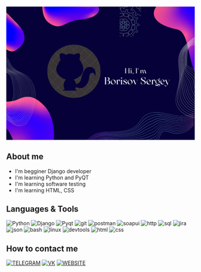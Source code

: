 ![Header](https://github.com/dcierra/dcierra/blob/main/assets/header.jpg)

## About me
* I'm begginer Django developer
* I'm learning Python and PyQT
* I'm learning software testing
* I'm learning HTML, CSS

## Languages & Tools
![Python](https://img.shields.io/badge/-Python-090909?style=for-the-badge&logo=python&logoColor=27A0D9)
![Django](https://img.shields.io/badge/-Django-090909?style=for-the-badge&logo=django&logoColor=27A0D9)
![Pyqt](https://img.shields.io/badge/-Pyqt-090909?style=for-the-badge&logo=pyqt&logoColor=27A0D9)
![git](https://img.shields.io/badge/-Git-090909?style=for-the-badge&logo=git&logoColor=27A0D9)
![postman](https://img.shields.io/badge/-Postman-090909?style=for-the-badge&logo=postman&logoColor=27A0D9)
![soapui](https://img.shields.io/badge/-SoapUI-090909?style=for-the-badge&logo=soapui&logoColor=27A0D9)
![http](https://img.shields.io/badge/-Http-090909?style=for-the-badge&logo=http&logoColor=27A0D9)
![sql](https://img.shields.io/badge/-Sql-090909?style=for-the-badge&logo=sql&logoColor=27A0D9)
![jira](https://img.shields.io/badge/-Jira-090909?style=for-the-badge&logo=jira&logoColor=27A0D9)
![json](https://img.shields.io/badge/-Json-090909?style=for-the-badge&logo=json&logoColor=27A0D9)
![bash](https://img.shields.io/badge/-Bash-090909?style=for-the-badge&logo=bash&logoColor=27A0D9)
![linux](https://img.shields.io/badge/-Linux-090909?style=for-the-badge&logo=Linux&logoColor=27A0D9)
![devtools](https://img.shields.io/badge/-Devtools-090909?style=for-the-badge&logo=devtools&logoColor=27A0D9)
![html](https://img.shields.io/badge/-Html-090909?style=for-the-badge&logo=html&logoColor=27A0D9)
![css](https://img.shields.io/badge/-Css-090909?style=for-the-badge&logo=css&logoColor=27A0D9)

## How to contact me
[![TELEGRAM](https://img.shields.io/badge/-Telegram-090909?style=for-the-badge&logo=telegram&logoColor=27A0D9)](https://t.me/dcierra)
[![VK](https://img.shields.io/badge/-VK-090909?style=for-the-badge&logo=vk&logoColor=27A0D9)](https://vk.com/tipaid)
[![WEBSITE](https://img.shields.io/badge/-WEBSITE-090909?style=for-the-badge&logo=website&logoColor=27A0D9)](https://dcierra.ru)
